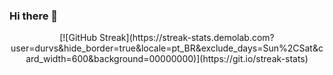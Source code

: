 ### Hi there 👋
<p align="center">
[![GitHub Streak](https://streak-stats.demolab.com?user=durvs&hide_border=true&locale=pt_BR&exclude_days=Sun%2CSat&card_width=600&background=00000000)](https://git.io/streak-stats)
</p>
<!--
**durvs/durvs** is a ✨ _special_ ✨ repository because its `README.md` (this file) appears on your GitHub profile.

Here are some ideas to get you started:

- 🔭 I’m currently working on ...
- 🌱 I’m currently learning ...
- 👯 I’m looking to collaborate on ...
- 🤔 I’m looking for help with ...
- 💬 Ask me about ...
- 📫 How to reach me: ...
- 😄 Pronouns: ...
- ⚡ Fun fact: ...
-->
